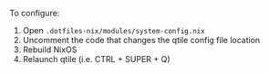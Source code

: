 To configure:

1. Open `.dotfiles-nix/modules/system-config.nix`
2. Uncomment the code that changes the qtile config file location
3. Rebuild NixOS
4. Relaunch qtile (i.e. CTRL + SUPER + Q)
